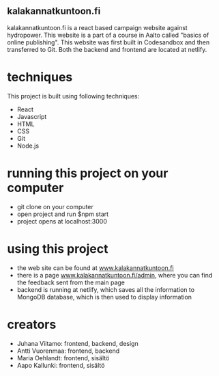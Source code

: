 ## kalakannatkuntoon.fi

kalakannatkuntoon.fi is a react based campaign website against hydropower. This website is a part of a course in Aalto called "basics of online publishing". This website was first built in Codesandbox and then transferred to Git. Both the backend and frontend are located at netlify.

# techniques

This project is built using following techniques:

- React
- Javascript
- HTML
- CSS
- Git
- Node.js

# running this project on your computer

- git clone on your computer
- open project and run $npm start
- project opens at localhost:3000

# using this project

- the web site can be found at www.kalakannatkuntoon.fi
- there is a page www.kalakannatkuntoon.fi/admin, where you can find the feedback sent from the main page
- backend is running at netlify, which saves all the information to MongoDB database, which is then used to display information

# creators

- Juhana Viitamo: frontend, backend, design
- Antti Vuorenmaa: frontend, backend
- Maria Oehlandt: frontend, sisältö
- Aapo Kallunki: frontend, sisältö